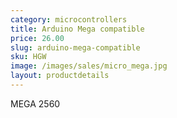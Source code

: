 ```yaml
---
category: microcontrollers
title: Arduino Mega compatible
price: 26.00
slug: arduino-mega-compatible
sku: HGW
image: /images/sales/micro_mega.jpg
layout: productdetails
---
```

MEGA 2560
